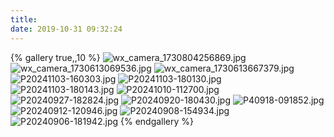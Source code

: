 ```yaml
---
title: 
date: 2019-10-31 09:32:24
---
```


{% gallery true,,10 %}
![wx_camera_1730804256869.jpg](https://ghtpdl.20010501.xyz/tptp/wx_camera_1730804256869.jpg)
![wx_camera_1730613069536.jpg](https://ghtpdl.20010501.xyz/tptp/wx_camera_1730613069536.jpg)
![wx_camera_1730613667379.jpg](https://ghtpdl.20010501.xyz/tptp/wx_camera_1730613667379.jpg)
![P20241103-160303.jpg](https://ghtpdl.20010501.xyz/tptp/P20241103-160303.jpg)
![P20241103-180130.jpg](https://ghtpdl.20010501.xyz/tptp/P20241103-180130.jpg)
![P20241103-180143.jpg](https://ghtpdl.20010501.xyz/tptp/P20241103-180143.jpg)
![P20241010-112700.jpg](https://ghtpdl.20010501.xyz/tptp/P20241010-112700.jpg)
![P20240927-182824.jpg](https://ghtpdl.20010501.xyz/tptp/P20240927-182824.jpg)
![P20240920-180430.jpg](https://ghtpdl.20010501.xyz/tptp/P20240920-180430.jpg)
![P40918-091852.jpg](https://ghtpdl.20010501.xyz/tptp/P40918-091852.jpg)
![P20240912-120946.jpg](https://ghtpdl.20010501.xyz/tptp/P20240912-120946.jpg)
![P20240908-154934.jpg](https://ghtpdl.20010501.xyz/tptp/P20240908-154934.jpg)
![P20240906-181942.jpg](https://ghtpdl.20010501.xyz/tptp/P20240906-181942.jpg)
{% endgallery %}
